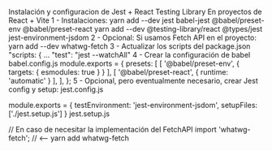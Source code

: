 Instalación y configuracion de Jest + React Testing Library
En proyectos de React + Vite
1 - Instalaciones:
yarn add --dev jest babel-jest @babel/preset-env @babel/preset-react 
yarn add --dev @testing-library/react @types/jest jest-environment-jsdom
2 - Opcional: Si usamos Fetch API en el proyecto:
yarn add --dev whatwg-fetch
3 - Actualizar los scripts del package.json
"scripts: {
  ...
  "test": "jest --watchAll"
4 - Crear la configuración de babel babel.config.js
module.exports = {
    presets: [
        [ '@babel/preset-env', { targets: { esmodules: true } } ],
        [ '@babel/preset-react', { runtime: 'automatic' } ],
    ],
};
5 - Opcional, pero eventualmente necesario, crear Jest config y setup:
jest.config.js

module.exports = {
    testEnvironment: 'jest-environment-jsdom',
    setupFiles: ['./jest.setup.js']
}
jest.setup.js

// En caso de necesitar la implementación del FetchAPI
import 'whatwg-fetch'; // <-- yarn add whatwg-fetch